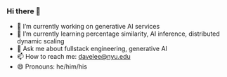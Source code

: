### Hi there 👋

- 🔭 I’m currently working on generative AI services
- 🌱 I’m currently learning percentage similarity, AI inference, distributed dynamic scaling
- 💬 Ask me about fullstack engineering, generative AI
- 📫 How to reach me: davelee@nyu.edu
- 😄 Pronouns: he/him/his

<!--
**daveleee/daveleee** is a ✨ _special_ ✨ repository because its `README.md` (this file) appears on your GitHub profile.

Here are some ideas to get you started:

- 🔭 I’m currently working on ...
- 🌱 I’m currently learning ...
- 👯 I’m looking to collaborate on ...
- 🤔 I’m looking for help with ...
- 💬 Ask me about ...
- 📫 How to reach me: ...
- 😄 Pronouns: ...
- ⚡ Fun fact: ...
-->
